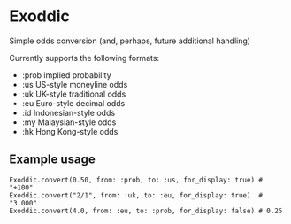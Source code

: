 # Exoddic

Simple odds conversion (and, perhaps, future additional handling)

Currently supports the following formats:

- :prob implied probability
- :us US-style moneyline odds
- :uk UK-style traditional odds
- :eu Euro-style decimal odds
- :id Indonesian-style odds
- :my Malaysian-style odds
- :hk Hong Kong-style odds

## Example usage

```
Exoddic.convert(0.50, from: :prob, to: :us, for_display: true) # "+100"
Exoddic.convert("2/1", from: :uk, to: :eu, for_display: true)  # "3.000"
Exoddic.convert(4.0, from: :eu, to: :prob, for_display: false) # 0.25
```
